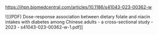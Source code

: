 
https://jhpn.biomedcentral.com/articles/10.1186/s41043-023-00362-w

![[(PDF) Dose-response association between dietary folate and niacin intakes with diabetes among Chinese adults - a cross-sectional study - 2023 - s41043-023-00362-w-1.pdf]]
